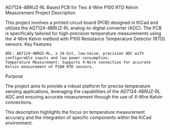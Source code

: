 AD7124-4BRUZ-RL Based PCB for Two 4-Wire P100 RTD Kelvin Measurement
Project Description

This project involves a printed circuit board (PCB) designed in KiCad and utilizes the AD7124-4BRUZ-RL analog-to-digital converter (ADC).
The PCB is specifically tailored for high-precision temperature measurements using the 4-Wire Kelvin method with P100 Resistance Temperature Detector (RTD) sensors.
Key Features

    ADC: AD7124-4BRUZ-RL, a 24-bit, low-noise, precision ADC with configurable inputs and low power consumption.
    Temperature Measurement: Supports 4-Wire connection for accurate Kelvin measurement of P100 RTD sensors.

Purpose

The project aims to provide a robust platform for precise temperature sensing applications, leveraging the capabilities of the AD7124-4BRUZ-RL ADC and ensuring accurate measurement
through the use of 4-Wire Kelvin connections.

This description highlights the focus on temperature measurement accuracy and the integration of specific components within the KiCad environment.
